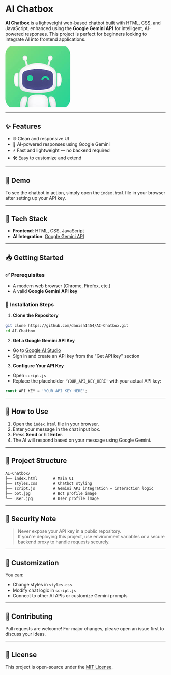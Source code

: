# AI Chatbox

**AI Chatbox** is a lightweight web-based chatbot built with HTML, CSS, and JavaScript, enhanced using the **Google Gemini API** for intelligent, AI-powered responses. This project is perfect for beginners looking to integrate AI into frontend applications.

![Chatbot Interface](bot.jpg)

---

## ✨ Features

- 🌐 Clean and responsive UI
- 🧠 AI-powered responses using Google Gemini
- ⚡ Fast and lightweight — no backend required
- 🛠️ Easy to customize and extend

---

## 🚀 Demo

To see the chatbot in action, simply open the `index.html` file in your browser after setting up your API key.

---

## 🧩 Tech Stack

- **Frontend**: HTML, CSS, JavaScript  
- **AI Integration**: [Google Gemini API](https://ai.google.dev)

---

## 📥 Getting Started

### ✅ Prerequisites

- A modern web browser (Chrome, Firefox, etc.)
- A valid **Google Gemini API key**

### 🔧 Installation Steps

1. **Clone the Repository**

```bash
git clone https://github.com/danish1454/AI-Chatbox.git
cd AI-Chatbox
```

2. **Get a Google Gemini API Key**

- Go to [Google AI Studio](https://makersuite.google.com/app)
- Sign in and create an API key from the "Get API key" section

3. **Configure Your API Key**

- Open `script.js`
- Replace the placeholder `'YOUR_API_KEY_HERE'` with your actual API key:

```javascript
const API_KEY = 'YOUR_API_KEY_HERE';
```

---

## 🧪 How to Use

1. Open the `index.html` file in your browser.
2. Enter your message in the chat input box.
3. Press **Send** or hit **Enter**.
4. The AI will respond based on your message using Google Gemini.

---

## 📁 Project Structure

```
AI-Chatbox/
├── index.html       # Main UI
├── styles.css       # Chatbot styling
├── script.js        # Gemini API integration + interaction logic
├── bot.jpg          # Bot profile image
└── user.jpg         # User profile image
```

---

## 🔐 Security Note

> Never expose your API key in a public repository.  
If you're deploying this project, use environment variables or a secure backend proxy to handle requests securely.

---

## 🧩 Customization

You can:
- Change styles in `styles.css`
- Modify chat logic in `script.js`
- Connect to other AI APIs or customize Gemini prompts

---

## 🤝 Contributing

Pull requests are welcome! For major changes, please open an issue first to discuss your ideas.

---

## 📄 License

This project is open-source under the [MIT License](LICENSE).
